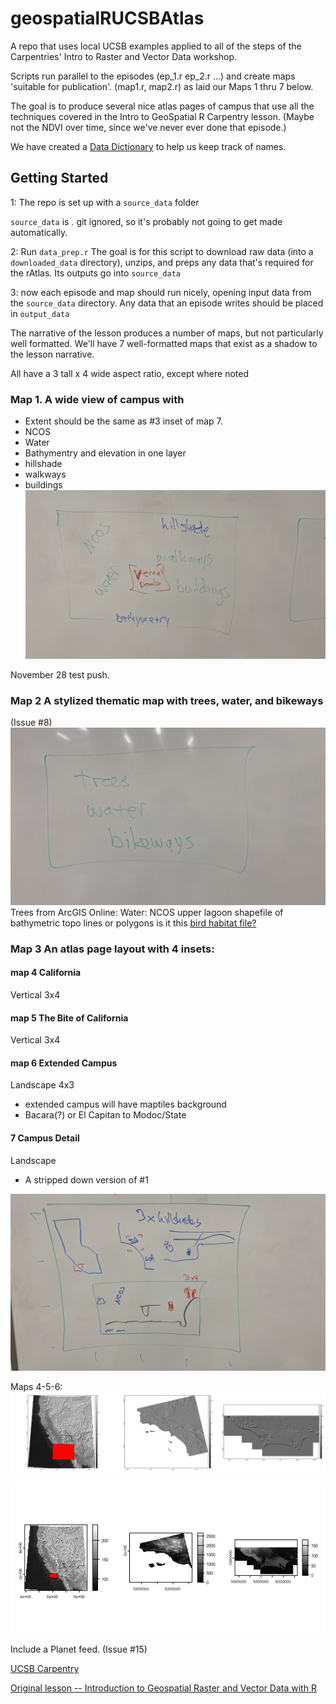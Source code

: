 # geospatialRUCSBAtlas
A repo that uses local UCSB examples applied to all of the 
steps of the Carpentries' Intro to Raster and
Vector Data workshop.

Scripts run parallel to the episodes (ep_1.r ep_2.r ...) and create
maps 'suitable for publication'. (map1.r, map2.r) as laid our Maps 1 thru 7 below.

The goal is to produce several nice atlas pages of campus that use all the techniques
covered in the Intro to GeoSpatial R Carpentry lesson. (Maybe not the NDVI over time, 
since we've never ever done that episode.)

We have created a [Data Dictionary](datadictionary.md) to help us keep track of names.

## Getting Started
1: The repo is set up with a `source_data` folder

`source_data` is *.* git ignored, so it's probably not going to
get made automatically.

2: Run `data_prep.r`
The goal is for this script to download raw data (into a 
`downloaded_data` directory), unzips, and preps
any data that's required for the rAtlas. Its outputs
go into `source_data`

3: now each episode and map should run nicely, 
  opening input data from the `source_data` directory. Any data that
  an episode writes should be placed in `output_data`


The narrative of the lesson produces a number of maps, but not particularly 
well formatted. We'll have 7 well-formatted maps that exist as a shadow to the 
lesson narrative. 

All have a 3 tall x 4 wide aspect ratio, except where noted

###  Map 1. A wide view of campus with
  * Extent should be the same as #3 inset of map 7.
  * NCOS
  * Water
  * Bathymentry and elevation in one layer
  * hillshade
  * walkways
  * buildings
![](/images/complicated_thematic_map.jpg)

November 28 test push.

### Map 2 A stylized thematic map with trees, water, and bikeways
(Issue #8)
![Stylized, minimalistic](/images/limited_thematic_map.jpg "Sketch")
Trees from ArcGIS Online: 
Water: NCOS upper lagoon shapefile of bathymetric topo lines or polygons
is it this [bird habitat file?](https://drive.google.com/file/d/1ssytmTbpC1rpT5b-h8AxtvSgNrsGQVNY/view?usp=drive_link)

### Map 3 An atlas page layout with 4 insets:

#### map 4 California
Vertical 3x4

#### map 5 The Bite of California
Vertical 3x4

#### map 6 Extended Campus
Landscape 4x3
  * extended campus will have maptiles background
  * Bacara(?) or El Capitan to Modoc/State

#### 7 Campus Detail
Landscape
  * A stripped down version of #1


![Overview map](/images/overview_map.jpg "Sketch")

Maps 4-5-6:
![Triplet zoom in](/images/3-zoom.png "Draft zoom.")


![Triplet zoom in](/images/zoom_in_first_results.png "Draft zoom.")




Include a Planet feed. (Issue #15)



[UCSB Carpentry](https://ucsbcarpentry.github.io)

[Original lesson --  Introduction to Geospatial Raster and Vector Data with R](https://datacarpentry.org/r-raster-vector-geospatial/)

